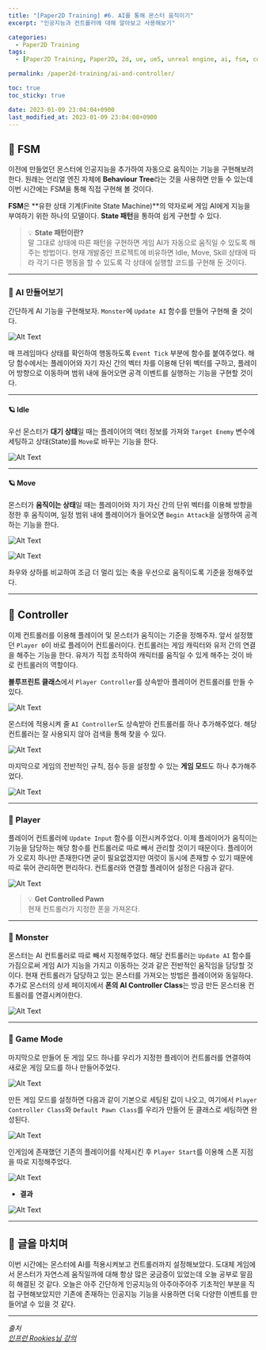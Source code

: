 ```yaml
---
title: "[Paper2D Training] #6. AI를 통해 몬스터 움직이기"
excerpt: "인공지능과 컨트롤러에 대해 알아보고 사용해보기"

categories:
  - Paper2D Training
tags:
  - [Paper2D Training, Paper2D, 2d, ue, ue5, unreal engine, ai, fsm, controller]

permalink: /paper2d-training/ai-and-controller/

toc: true
toc_sticky: true

date: 2023-01-09 23:04:04+0900
last_modified_at: 2023-01-09 23:04:08+0900
---
```


## 👻 FSM
이전에 만들었던 몬스터에 인공지능을 추가하여 자동으로 움직이는 기능을 구현해보려한다. 원래는 언리얼 엔진 자체에 **Behaviour Tree**라는 것을 사용하면 만들 수 있는데 이번 시간에는 FSM을 통해 직접 구현해 볼 것이다.

**FSM**은 **유한 상태 기계(Finite State Machine)**의 약자로써 게임 AI에게 지능을 부여하기 위한 하나의 모델이다. **State 패턴**을 통하여 쉽게 구현할 수 있다.

> 💡 **State 패턴이란?**   
말 그대로 상태에 따른 패턴을 구현하면 게임 AI가 자동으로 움직일 수 있도록 해주는 방법이다. 현재 개발중인 프로젝트에 비유하면 Idle, Move, Skill 상태에 따라 각기 다른 행동을 할 수 있도록 각 상태에 실행할 코드를 구현해 둔 것이다.

***

### 🌱 AI 만들어보기
간단하게 AI 기능을 구현해보자. ``` Monster ```에 ``` Update AI ``` 함수를 만들어 구현해 줄 것이다.

![Alt Text](/assets/images/posts_img/projects/paper2d-training/ai-and-controller/event-tick.PNG)   

매 프레임마다 상태를 확인하여 행동하도록 ``` Event Tick ``` 부분에 함수를 붙여주었다. 해당 함수에서는 플레이어와 자기 자신 간의 벡터 차를 이용해 단위 벡터를 구하고, 플레이어 방향으로 이동하며 범위 내에 들어오면 공격 이벤트를 실행하는 기능을 구현할 것이다.

***

#### 🪐 Idle
우선 몬스터가 **대기 상태**일 때는 플레이어의 액터 정보를 가져와 ``` Target Enemy ``` 변수에 세팅하고 상태(State)를 ``` Move ```로 바꾸는 기능을 한다.

![Alt Text](/assets/images/posts_img/projects/paper2d-training/ai-and-controller/idle-state.PNG)   

***

#### 🪐 Move
몬스터가 **움직이는 상태**일 때는 플레이어와 자기 자신 간의 단위 벡터를 이용해 방향을 정한 후 움직이며, 일정 범위 내에 플레이어가 들어오면 ``` Begin Attack ```을 실행하여 공격하는 기능을 한다.

![Alt Text](/assets/images/posts_img/projects/paper2d-training/ai-and-controller/move-state.PNG)   

![Alt Text](/assets/images/posts_img/projects/paper2d-training/ai-and-controller/move-state2.PNG)   

좌우와 상하를 비교하여 조금 더 멀리 있는 축을 우선으로 움직이도록 기준을 정해주었다.

***

## 👻 Controller
이제 컨트롤러를 이용해 플레이어 및 몬스터가 움직이는 기준을 정해주자. 앞서 설정했던 ``` Player 0 ```이 바로 플레이어 컨트롤러이다. 컨트롤러는 게임 캐릭터와 유저 간의 연결을 해주는 기능을 한다. 유저가 직접 조작하여 캐릭터를 움직일 수 있게 해주는 것이 바로 컨트롤러의 역할이다.

**블루프린트 클래스**에서 ``` Player Controller ```를 상속받아 플레이어 컨트롤러를 만들 수 있다.

![Alt Text](/assets/images/posts_img/projects/paper2d-training/ai-and-controller/player-controller.PNG)   

몬스터에 적용시켜 줄 ``` AI Controller ```도 상속받아 컨트롤러를 하나 추가해주었다. 해당 컨트롤러는 잘 사용되지 않아 검색을 통해 찾을 수 있다.

![Alt Text](/assets/images/posts_img/projects/paper2d-training/ai-and-controller/ai-controller.PNG)   

마지막으로 게임의 전반적인 규칙, 점수 등을 설정할 수 있는 **게임 모드**도 하나 추가해주었다.

![Alt Text](/assets/images/posts_img/projects/paper2d-training/ai-and-controller/game-mode-base.PNG)   

***

### 🌱 Player
플레이어 컨트롤러에 ``` Update Input ``` 함수를 이전시켜주었다. 이제 플레이어가 움직이는 기능을 담당하는 해당 함수를 컨트롤러로 따로 빼서 관리할 것이기 때문이다. 플레이어가 오로지 하나만 존재한다면 굳이 필요없겠지만 여럿이 동시에 존재할 수 있기 때문에 따로 묶어 관리하면 편리하다. 컨트롤러와 연결할 플레이어 설정은 다음과 같다.

![Alt Text](/assets/images/posts_img/projects/paper2d-training/ai-and-controller/my-player.PNG)   

> 💡 **Get Controlled Pawn**   
현재 컨트롤러가 지정한 폰을 가져온다.

***

### 🌱 Monster
몬스터는 AI 컨트롤러로 따로 빼서 지정해주었다. 해당 컨트롤러는 ``` Update AI ``` 함수를 가짐으로써 게임 AI가 지능을 가지고 이동하는 것과 같은 전반적인 움직임을 담당할 것이다. 현재 컨트롤러가 담당하고 있는 몬스터를 가져오는 방법은 플레이어와 동일하다. 추가로 몬스터의 상세 페이지에서 **폰의 AI Controller Class**는 방금 만든 몬스터용 컨트롤러를 연결시켜야한다.

![Alt Text](/assets/images/posts_img/projects/paper2d-training/ai-and-controller/monster-ai-controller.PNG)   

***

### 🌱 Game Mode
마지막으로 만들어 둔 게임 모드 하나를 우리가 지정한 플레이어 컨트롤러를 연결하여 새로운 게임 모드를 하나 만들어주었다.

![Alt Text](/assets/images/posts_img/projects/paper2d-training/ai-and-controller/game-mode.PNG)   

만든 게임 모드를 설정하면 다음과 같이 기본으로 세팅된 값이 나오고, 여기에서 ``` Player Controller Class ```와 ``` Default Pawn Class ```를 우리가 만들어 둔 클래스로 세팅하면 완성된다.

![Alt Text](/assets/images/posts_img/projects/paper2d-training/ai-and-controller/bp-player-controller.PNG)   

인게임에 존재했던 기존의 플레이어를 삭제시킨 후 ``` Player Start ```를 이용해 스폰 지점을 따로 지정해주었다.

![Alt Text](/assets/images/posts_img/projects/paper2d-training/ai-and-controller/player-start.PNG)   

- **결과**

![Alt Text](/assets/images/posts_img/projects/paper2d-training/ai-and-controller/chasing.gif)   

***

## 👻 글을 마치며
이번 시간에는 몬스터에 AI를 적용시켜보고 컨트롤러까지 설정해보았다. 도대체 게임에서 몬스터가 자연스레 움직일까에 대해 항상 많은 궁금증이 있었는데 오늘 공부로 말끔히 해결된 것 같다. 오늘은 아주 간단하게 인공지능의 아주아주아주 기초적인 부분을 직접 구현해보았지만 기존에 존재하는 인공지능 기능을 사용하면 더욱 다양한 이벤트를 만들어낼 수 있을 것 같다.

***

_출처_   
_[인프런 Rookies님 강의](https://inf.run/ji8q)_